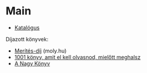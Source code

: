# Main
 - [Katalógus](./catalog.md)


Díjazott könyvek:
 - [Merítés-díj](https://hu.wikipedia.org/wiki/Mer%C3%ADt%C3%A9s-d%C3%ADj) (moly.hu)
 - [1001 könyv, amit el kell olvasnod, mielőtt meghalsz](https://hu.wikipedia.org/wiki/1001_k%C3%B6nyv,_amit_el_kell_olvasnod,_miel%C5%91tt_meghalsz)
 - [A Nagy Könyv](https://hu.wikipedia.org/wiki/A_Nagy_K%C3%B6nyv)

